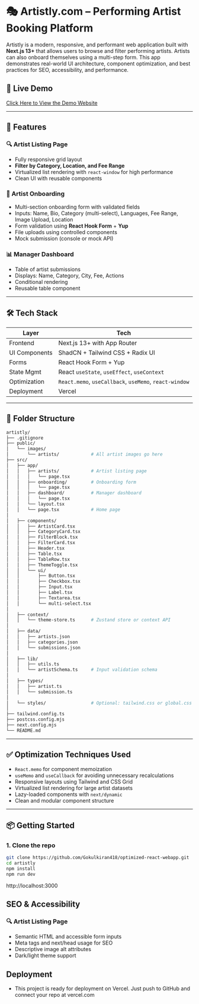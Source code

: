 # 🎭 Artistly.com – Performing Artist Booking Platform

Artistly is a modern, responsive, and performant web application built with **Next.js 13+** that allows users to browse and filter performing artists. Artists can also onboard themselves using a multi-step form. This app demonstrates real-world UI architecture, component optimization, and best practices for SEO, accessibility, and performance.

## 🚀 Live Demo

[Click Here to View the Demo Website](https://artistly21.vercel.app/)

---

## 📌 Features

### 🔍 Artist Listing Page
- Fully responsive grid layout
- **Filter by Category, Location, and Fee Range**
- Virtualized list rendering with `react-window` for high performance
- Clean UI with reusable components

### 📝 Artist Onboarding
- Multi-section onboarding form with validated fields
- Inputs: Name, Bio, Category (multi-select), Languages, Fee Range, Image Upload, Location
- Form validation using **React Hook Form** + **Yup**
- File uploads using controlled components
- Mock submission (console or mock API)

### 📊 Manager Dashboard
- Table of artist submissions
- Displays: Name, Category, City, Fee, Actions
- Conditional rendering
- Reusable table component

---

## 🛠️ Tech Stack

| Layer        | Tech                                  |
|--------------|----------------------------------------|
| Frontend     | Next.js 13+ with App Router            |
| UI Components| ShadCN + Tailwind CSS + Radix UI       |
| Forms        | React Hook Form + Yup                  |
| State Mgmt   | React `useState`, `useEffect`, `useContext` |
| Optimization | `React.memo`, `useCallback`, `useMemo`, `react-window` |
| Deployment   | Vercel                                  |

---

## 📁 Folder Structure

```bash
artistly/
├── .gitignore
├── public/
│   └── images/
│       └── artists/            # All artist images go here
├── src/
│   ├── app/
│   │   ├── artists/            # Artist listing page
│   │   │   └── page.tsx
│   │   ├── onboarding/         # Onboarding form
│   │   │   └── page.tsx
│   │   ├── dashboard/          # Manager dashboard
│   │   │   └── page.tsx
│   │   └── layout.tsx
│   │   └── page.tsx            # Home page
│
│   ├── components/
│   │   ├── ArtistCard.tsx
│   │   ├── CategoryCard.tsx
│   │   ├── FilterBlock.tsx
│   │   ├── FilterCard.tsx
│   │   ├── Header.tsx
│   │   ├── Table.tsx
│   │   ├── TableRow.tsx
│   │   ├── ThemeToggle.tsx
│   │   └── ui/
│   │       ├── Button.tsx
│   │       ├── Checkbox.tsx
│   │       ├── Input.tsx
│   │       ├── Label.tsx
│   │       ├── Textarea.tsx
│   │       └── multi-select.tsx
│
│   ├── context/
│   │   └── theme-store.ts      # Zustand store or context API
│
│   ├── data/
│   │   ├── artists.json
│   │   ├── categories.json
│   │   └── submissions.json
│
│   ├── lib/
│   │   ├── utils.ts
│   │   └── artistSchema.ts     # Input validation schema
│
│   ├── types/
│   │   ├── artist.ts
│   │   └── submission.ts
│
│   └── styles/                 # Optional: tailwind.css or global.css
│
├── tailwind.config.ts
├── postcss.config.mjs
├── next.config.mjs
└── README.md
```

---

## ✅ Optimization Techniques Used

- `React.memo` for component memoization
- `useMemo` and `useCallback` for avoiding unnecessary recalculations
- Responsive layouts using Tailwind and CSS Grid
- Virtualized list rendering for large artist datasets
- Lazy-loaded components with `next/dynamic`
- Clean and modular component structure

---

## 📦 Getting Started

### 1. Clone the repo
```bash
git clone https://github.com/Gokulkiran418/optimized-react-webapp.git
cd artistly
npm install
npm run dev
```
http://localhost:3000

## SEO & Accessibility

### 🔍 Artist Listing Page
- Semantic HTML and accessible form inputs
- Meta tags and next/head usage for SEO
- Descriptive image alt attributes
- Dark/light theme support

## Deployment
- This project is ready for deployment on Vercel. Just push to GitHub and connect your repo at vercel.com